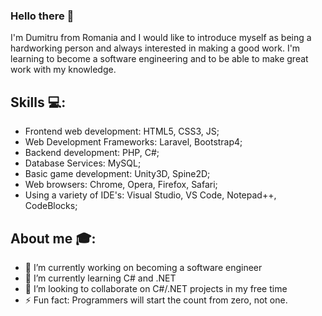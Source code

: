 ### Hello there 👋
I'm Dumitru from Romania and I would like to introduce myself as being a hardworking person and always interested in making a good work. I'm learning to become a software engineering and to be able to make great work with my knowledge.

## Skills 💻:
- Frontend web development: HTML5, CSS3, JS;
- Web Development Frameworks: Laravel, Bootstrap4;
- Backend development: PHP, C#;
- Database Services: MySQL;
- Basic game development: Unity3D, Spine2D;
- Web browsers: Chrome, Opera, Firefox, Safari;
- Using a variety of IDE's: Visual Studio, VS Code, Notepad++, CodeBlocks;

## About me 🎓:
- 🔭 I’m currently working on becoming a software engineer
- 🌱 I’m currently learning C# and .NET
- 👯 I’m looking to collaborate on C#/.NET projects in my free time
- ⚡ Fun fact: Programmers will start the count from zero, not one.

